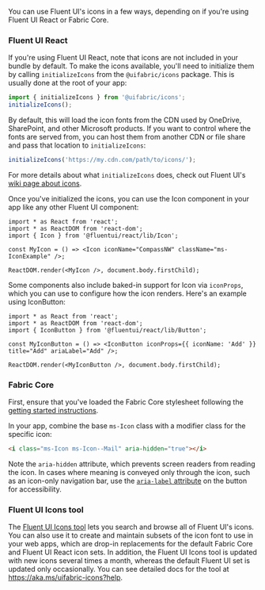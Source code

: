 You can use Fluent UI's icons in a few ways, depending on if you're using Fluent UI React or Fabric Core.

### Fluent UI React

If you're using Fluent UI React, note that icons are not included in your bundle by default. To make the icons available, you'll need to initialize them by calling `initializeIcons` from the `@uifabric/icons` package. This is usually done at the root of your app:

```ts
import { initializeIcons } from '@uifabric/icons';
initializeIcons();
```

By default, this will load the icon fonts from the CDN used by OneDrive, SharePoint, and other Microsoft products. If you want to control where the fonts are served from, you can host them from another CDN or file share and pass that location to `initializeIcons`:

```ts
initializeIcons('https://my.cdn.com/path/to/icons/');
```

For more details about what `initializeIcons` does, check out Fluent UI's [wiki page about icons](https://github.com/microsoft/fluentui/wiki/Using-icons).

Once you've initialized the icons, you can use the Icon component in your app like any other Fluent UI component:

```tsx
import * as React from 'react';
import * as ReactDOM from 'react-dom';
import { Icon } from '@fluentui/react/lib/Icon';

const MyIcon = () => <Icon iconName="CompassNW" className="ms-IconExample" />;

ReactDOM.render(<MyIcon />, document.body.firstChild);
```

Some components also include baked-in support for Icon via `iconProps`, which you can use to configure how the icon renders. Here's an example using IconButton:

```tsx
import * as React from 'react';
import * as ReactDOM from 'react-dom';
import { IconButton } from '@fluentui/react/lib/Button';

const MyIconButton = () => <IconButton iconProps={{ iconName: 'Add' }} title="Add" ariaLabel="Add" />;

ReactDOM.render(<MyIconButton />, document.body.firstChild);
```

### Fabric Core

First, ensure that you've loaded the Fabric Core stylesheet following the [getting started instructions](#/get-started/web#fabric-core).

In your app, combine the base `ms-Icon` class with a modifier class for the specific icon:

```html
<i class="ms-Icon ms-Icon--Mail" aria-hidden="true"></i>
```

Note the `aria-hidden` attribute, which prevents screen readers from reading the icon. In cases where meaning is conveyed only through the icon, such as an icon-only navigation bar, use the [`aria-label` attribute](https://developer.mozilla.org/en-US/docs/Web/Accessibility/ARIA/ARIA_Techniques/Using_the_aria-label_attribute) on the button for accessibility.

### Fluent UI Icons tool

The [Fluent UI Icons tool](https://aka.ms/uifabric-icons) lets you search and browse all of Fluent UI's icons. You can also use it to create and maintain subsets of the icon font to use in your web apps, which are drop-in replacements for the default Fabric Core and Fluent UI React icon sets. In addition, the Fluent UI Icons tool is updated with new icons several times a month, whereas the default Fluent UI set is updated only occasionally. You can see detailed docs for the tool at https://aka.ms/uifabric-icons?help.
